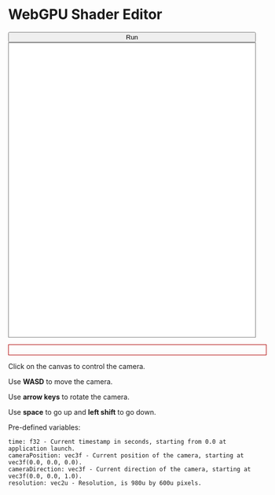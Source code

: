 # WebGPU Shader Editor

<script src="shader_editor.js" defer></script>
<p id="webgpuCheck"></p>
<button id="webgpuRefreshFragmentShader" style="width: 100%;">Run</button>
<center>
	<canvas id="webgpuCanvas" width="980" height="600"></canvas>
</center>
<textarea class="highlight" id="webgpuFragmentShader" spellcheck="false" style="width: 100%; height: 600px; overflow-y: scroll; white-space: break-spaces; padding: 10px; border-style: solid; border-width: 1px; resize: none;"></textarea>
<p class="highlight" id="webgpuFragmentShaderCompilationMessage" style="width: 100%; white-space: break-spaces; padding: 10px; border-style: solid; border-width: 1px; border-color: rgb(175, 0, 0);"></p>

Click on the canvas to control the camera.

Use **WASD** to move the camera.

Use **arrow keys** to rotate the camera.

Use **space** to go up and **left shift** to go down.

Pre-defined variables:
```
time: f32 - Current timestamp in seconds, starting from 0.0 at application launch.
cameraPosition: vec3f - Current position of the camera, starting at vec3f(0.0, 0.0, 0.0).
cameraDirection: vec3f - Current direction of the camera, starting at vec3f(0.0, 0.0, 1.0).
resolution: vec2u - Resolution, is 980u by 600u pixels.
```